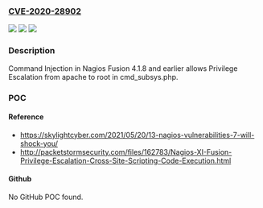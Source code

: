 ### [CVE-2020-28902](https://cve.mitre.org/cgi-bin/cvename.cgi?name=CVE-2020-28902)
![](https://img.shields.io/static/v1?label=Product&message=n%2Fa&color=blue)
![](https://img.shields.io/static/v1?label=Version&message=n%2Fa&color=blue)
![](https://img.shields.io/static/v1?label=Vulnerability&message=n%2Fa&color=brighgreen)

### Description

Command Injection in Nagios Fusion 4.1.8 and earlier allows Privilege Escalation from apache to root in cmd_subsys.php.

### POC

#### Reference
- https://skylightcyber.com/2021/05/20/13-nagios-vulnerabilities-7-will-shock-you/
- http://packetstormsecurity.com/files/162783/Nagios-XI-Fusion-Privilege-Escalation-Cross-Site-Scripting-Code-Execution.html

#### Github
No GitHub POC found.

